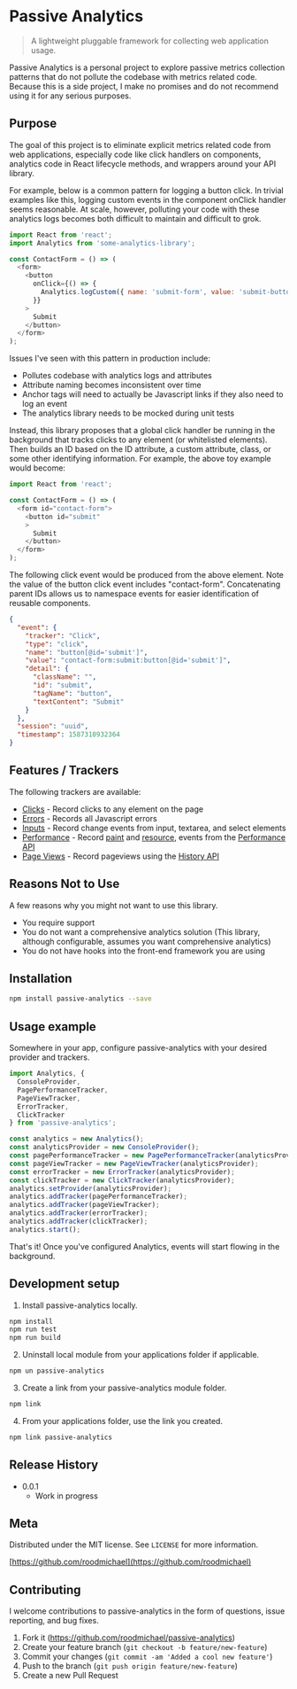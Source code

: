 # Passive Analytics

> A lightweight pluggable framework for collecting web application usage.

Passive Analytics is a personal project to explore passive metrics collection patterns that do not pollute the codebase with metrics related code. Because this is a side project, I make no promises and do not recommend using it for any serious purposes.

## Purpose

The goal of this project is to eliminate explicit metrics related code from web applications, especially code like click handlers on components, analytics code in React lifecycle methods, and wrappers around your API library.

For example, below is a common pattern for logging a button click. In trivial examples like this, logging custom events in the component onClick handler seems reasonable. At scale, however, polluting your code with these analytics logs becomes both difficult to maintain and difficult to grok.

```js
import React from 'react';
import Analytics from 'some-analytics-library';

const ContactForm = () => (
  <form>
    <button
      onClick={() => {
        Analytics.logCustom({ name: 'submit-form', value: 'submit-button' });
      }}
    >
      Submit
    </button>
  </form>
);
```

Issues I've seen with this pattern in production include:

* Pollutes codebase with analytics logs and attributes
* Attribute naming becomes inconsistent over time
* Anchor tags will need to actually be Javascript links if they also need to log an event
* The analytics library needs to be mocked during unit tests

Instead, this library proposes that a global click handler be running in the background that tracks clicks to any element (or whitelisted elements). Then builds an ID based on the ID attribute, a custom attribute, class, or some other identifying information. For example, the above toy example would become:

```js
import React from 'react';

const ContactForm = () => (
  <form id="contact-form">
    <button id="submit"
    >
      Submit
    </button>
  </form>
);
```

The following click event would be produced from the above element. Note the value of the button click event includes "contact-form". Concatenating parent IDs allows us to namespace events for easier identification of reusable components.

```json
{
  "event": {
    "tracker": "Click",
    "type": "click",
    "name": "button[@id='submit']",
    "value": "contact-form:submit:button[@id='submit']",
    "detail": {
      "className": "",
      "id": "submit",
      "tagName": "button",
      "textContent": "Submit"
    }
  },
  "session": "uuid",
  "timestamp": 1587310932364
}
```

## Features / Trackers

The following trackers are available:

* [Clicks](src/trackers/ClickTracker.ts) - Record clicks to any element on the page
* [Errors](src/trackers/ErrorTracker.ts) - Records all Javascript errors
* [Inputs](src/trackers/InputTracker.ts) - Record change events from input, textarea, and select elements
* [Performance](src/trackers/PagePerformanceTracker.ts) - Record [paint](https://developer.mozilla.org/en-US/docs/Web/API/PerformancePaintTiming) and [resource](https://developer.mozilla.org/en-US/docs/Web/API/PerformanceResourceTiming), events from the [Performance API](https://developer.mozilla.org/en-US/docs/Web/API/Performance)
* [Page Views](src/trackers/PageViewTracker.ts) - Record pageviews using the [History API](https://developer.mozilla.org/en-US/docs/Web/API/History_API)

## Reasons Not to Use

A few reasons why you might not want to use this library.

* You require support
* You do not want a comprehensive analytics solution (This library, although configurable, assumes you want comprehensive analytics)
* You do not have hooks into the front-end framework you are using

## Installation

```sh
npm install passive-analytics --save
```

## Usage example

Somewhere in your app, configure passive-analytics with your desired provider and trackers.

```js
import Analytics, {
  ConsoleProvider,
  PagePerformanceTracker,
  PageViewTracker,
  ErrorTracker,
  ClickTracker
} from 'passive-analytics';

const analytics = new Analytics();
const analyticsProvider = new ConsoleProvider();
const pagePerformanceTracker = new PagePerformanceTracker(analyticsProvider);
const pageViewTracker = new PageViewTracker(analyticsProvider);
const errorTracker = new ErrorTracker(analyticsProvider);
const clickTracker = new ClickTracker(analyticsProvider);
analytics.setProvider(analyticsProvider);
analytics.addTracker(pagePerformanceTracker);
analytics.addTracker(pageViewTracker);
analytics.addTracker(errorTracker);
analytics.addTracker(clickTracker);
analytics.start();
```

That's it! Once you've configured Analytics, events will start flowing in the background.

## Development setup

1. Install passive-analytics locally.

```sh
npm install
npm run test
npm run build
```

2. Uninstall local module from your applications folder if applicable.

```sh
npm un passive-analytics
```

3. Create a link from your passive-analytics module folder.

```sh
npm link
```

4. From your applications folder, use the link you created.

```sh
npm link passive-analytics
```

## Release History

* 0.0.1
  * Work in progress

## Meta

Distributed under the MIT license. See ``LICENSE`` for more information.

[https://github.com/roodmichael](https://github.com/roodmichael)

## Contributing

I welcome contributions to passive-analytics in the form of questions, issue reporting, and bug fixes.

1. Fork it (<https://github.com/roodmichael/passive-analytics>)
2. Create your feature branch (`git checkout -b feature/new-feature`)
3. Commit your changes (`git commit -am 'Added a cool new feature'`)
4. Push to the branch (`git push origin feature/new-feature`)
5. Create a new Pull Request
